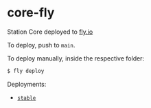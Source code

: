 # core-fly
Station Core deployed to [fly.io](https://fly.io)

To deploy, push to `main`.

To deploy manually, inside the respective folder:

```bash
$ fly deploy
```

Deployments:
- [`stable`](https://fly.io/apps/core-fly)
<!--- [`experimental`](https://fly.io/apps/core-fly-experimental) (`$ station --experimental`)-->
